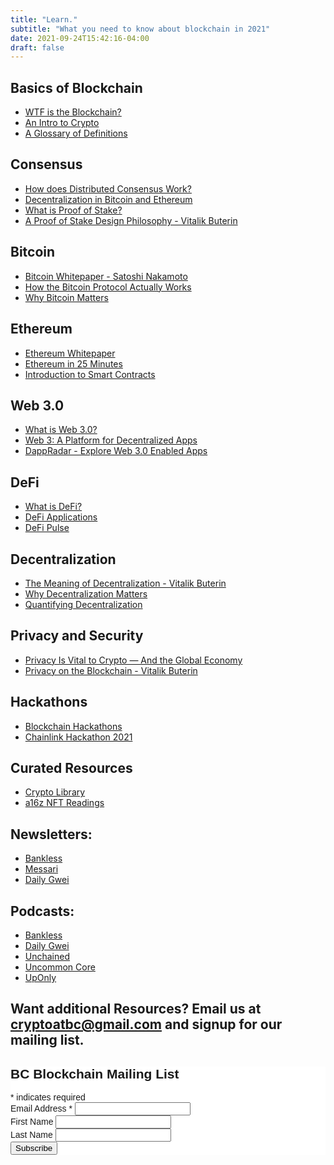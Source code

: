 ```yaml
---
title: "Learn."
subtitle: "What you need to know about blockchain in 2021"
date: 2021-09-24T15:42:16-04:00
draft: false
---
```


<h2> Basics of Blockchain </h2>

- [WTF is the Blockchain?](https://hackernoon.com/wtf-is-the-blockchain-1da89ba19348)
- [An Intro to Crypto](https://a16z.com/2018/05/04/intro-to-crypto/)
- [A Glossary of Definitions](https://interesante.com/2021/01/quick-reference-to-blockchain-and-cryptocurrencies/)

<h2> Consensus </h2>

- [How does Distributed Consensus Work?](https://medium.com/s/story/lets-take-a-crack-at-understanding-distributed-consensus-dad23d0dc95)
- [Decentralization in Bitcoin and Ethereum](http://hackingdistributed.com/2018/01/15/decentralization-bitcoin-ethereum/)
- [What is Proof of Stake?](https://github.com/ethereum/wiki/wiki/Proof-of-Stake-FAQs)
- [A Proof of Stake Design Philosophy - Vitalik Buterin](https://medium.com/@VitalikButerin/a-proof-of-stake-design-philosophy-506585978d51)


<h2> Bitcoin </h2>

- [Bitcoin Whitepaper - Satoshi Nakamoto](https://bitcoin.org/bitcoin.pdf)
- [How the Bitcoin Protocol Actually Works](http://www.michaelnielsen.org/ddi/how-the-bitcoin-protocol-actually-works/)
- [Why Bitcoin Matters](https://dealbook.nytimes.com/2014/01/21/why-bitcoin-matters/)

<h2> Ethereum </h2>

- [Ethereum Whitepaper](https://github.com/ethereum/wiki/wiki/White-Paper)
- [Ethereum in 25 Minutes](https://www.youtube.com/watch?v=66SaEDzlmP4&feature=youtu.be)
- [Introduction to Smart Contracts](https://ethereum.org/en/developers/docs/smart-contracts/)

<h2> Web 3.0 </h2>

- [What is Web 3.0?](https://permission.io/blog/web-3-0/)
- [Web 3: A Platform for Decentralized Apps](https://www.ethdocs.org/en/latest/introduction/web3.html)
- [DappRadar - Explore Web 3.0 Enabled Apps](https://dappradar.com/)

<h2> DeFi </h2>

- [What is DeFi?](https://99bitcoins.com/what-is-defi/)
- [DeFi Applications](https://dappradar.com/defi)
- [DeFi Pulse](https://defipulse.com)

<h2> Decentralization </h2>

- [The Meaning of Decentralization - Vitalik Buterin](https://medium.com/@VitalikButerin/the-meaning-of-decentralization-a0c92b76a274)
- [Why Decentralization Matters](https://medium.com/s/story/why-decentralization-matters-5e3f79f7638e)
- [Quantifying Decentralization](https://news.earn.com/quantifying-decentralization-e39db233c28e)

<h2> Privacy and Security </h2>

- [Privacy Is Vital to Crypto — And the Global Economy](https://www.coindesk.com/privacy-vital-crypto-global-economy)
- [Privacy on the Blockchain - Vitalik Buterin](https://blog.ethereum.org/2016/01/15/privacy-on-the-blockchain/)

<h2> Hackathons </h2>

- [Blockchain Hackathons](https://www.hackathon.com/theme/blockchain)
- [Chainlink Hackathon 2021](https://chain.link/hackathon)

<h2> Curated Resources </h2>

- [Crypto Library](https://cryptolibrary.fulvia.xyz/)
- [a16z NFT Readings](https://a16z.com/2021/04/02/nfts-readings-resources/)

<h2> Newsletters:   </h2>

- [Bankless](https://newsletter.banklesshq.com/about)
- [Messari](https://messari.io/newsletter)
- [Daily Gwei](https://thedailygwei.libsyn.com/)

<h2> Podcasts:</h2>

- [Bankless](http://podcast.banklesshq.com/)
- [Daily Gwei](https://thedailygwei.libsyn.com/)
- [Unchained](https://unchainedpodcast.com/)
- [Uncommon Core](https://uncommoncore.co/podcast/)
- [UpOnly](https://open.spotify.com/show/5E8JGuJEfKXi3p9vH0Vjz4)



<h2> Want additional Resources?
Email us at <a href="mailto:cryptoatbc@gmail.com">   cryptoatbc@gmail.com</a> and signup for our mailing list.</h2>

<!-- Begin Mailchimp Signup Form -->
<link href="//cdn-images.mailchimp.com/embedcode/classic-10_7.css" rel="stylesheet" type="text/css">
<style type="text/css">
	#mc_embed_signup{background:#fff; clear:left; font:14px Helvetica,Arial,sans-serif; }
	/* Add your own Mailchimp form style overrides in your site stylesheet or in this style block.
	   We recommend moving this block and the preceding CSS link to the HEAD of your HTML file. */
</style>
<div id="mc_embed_signup">
<form action="https://bcblockchain.us4.list-manage.com/subscribe/post?u=8ef15f950e6118c012c96f58e&amp;id=958f077a2d" method="post" id="mc-embedded-subscribe-form" name="mc-embedded-subscribe-form" class="validate" target="_blank" novalidate>
    <div id="mc_embed_signup_scroll">
	<h2>BC Blockchain Mailing List</h2>
<div class="indicates-required"><span class="asterisk">*</span> indicates required</div>
<div class="mc-field-group">
	<label for="mce-EMAIL">Email Address  <span class="asterisk">*</span>
</label>
	<input type="email" value="" name="EMAIL" class="required email" id="mce-EMAIL">
</div>
<div class="mc-field-group">
	<label for="mce-FNAME">First Name </label>
	<input type="text" value="" name="FNAME" class="" id="mce-FNAME">
</div>
<div class="mc-field-group">
	<label for="mce-LNAME">Last Name </label>
	<input type="text" value="" name="LNAME" class="" id="mce-LNAME">
</div>
	<div id="mce-responses" class="clear">
		<div class="response" id="mce-error-response" style="display:none"></div>
		<div class="response" id="mce-success-response" style="display:none"></div>
	</div>    <!-- real people should not fill this in and expect good things - do not remove this or risk form bot signups-->
    <div style="position: absolute; left: -5000px;" aria-hidden="true"><input type="text" name="b_8ef15f950e6118c012c96f58e_958f077a2d" tabindex="-1" value=""></div>
    <div class="clear"><input type="submit" value="Subscribe" name="subscribe" id="mc-embedded-subscribe" class="button"></div>
    </div>
</form>
</div>
<script type='text/javascript' src='//s3.amazonaws.com/downloads.mailchimp.com/js/mc-validate.js'></script><script type='text/javascript'>(function($) {window.fnames = new Array(); window.ftypes = new Array();fnames[0]='EMAIL';ftypes[0]='email';fnames[1]='FNAME';ftypes[1]='text';fnames[2]='LNAME';ftypes[2]='text';fnames[3]='ADDRESS';ftypes[3]='address';fnames[4]='PHONE';ftypes[4]='phone';}(jQuery));var $mcj = jQuery.noConflict(true);</script>
<!--End mc_embed_signup-->
